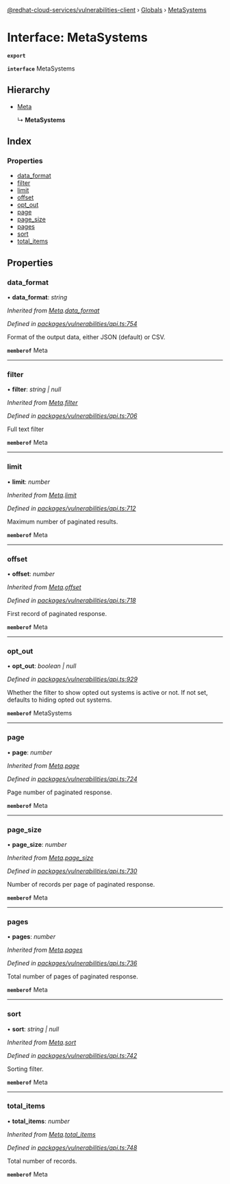[@redhat-cloud-services/vulnerabilities-client](../README.md) › [Globals](../globals.md) › [MetaSystems](metasystems.md)

# Interface: MetaSystems

**`export`** 

**`interface`** MetaSystems

## Hierarchy

* [Meta](meta.md)

  ↳ **MetaSystems**

## Index

### Properties

* [data_format](metasystems.md#data_format)
* [filter](metasystems.md#filter)
* [limit](metasystems.md#limit)
* [offset](metasystems.md#offset)
* [opt_out](metasystems.md#opt_out)
* [page](metasystems.md#page)
* [page_size](metasystems.md#page_size)
* [pages](metasystems.md#pages)
* [sort](metasystems.md#sort)
* [total_items](metasystems.md#total_items)

## Properties

###  data_format

• **data_format**: *string*

*Inherited from [Meta](meta.md).[data_format](meta.md#data_format)*

*Defined in [packages/vulnerabilities/api.ts:754](https://github.com/Hyperkid123/javascript-clients/blob/master/packages/vulnerabilities/api.ts#L754)*

Format of the output data, either JSON (default) or CSV.

**`memberof`** Meta

___

###  filter

• **filter**: *string | null*

*Inherited from [Meta](meta.md).[filter](meta.md#filter)*

*Defined in [packages/vulnerabilities/api.ts:706](https://github.com/Hyperkid123/javascript-clients/blob/master/packages/vulnerabilities/api.ts#L706)*

Full text filter

**`memberof`** Meta

___

###  limit

• **limit**: *number*

*Inherited from [Meta](meta.md).[limit](meta.md#limit)*

*Defined in [packages/vulnerabilities/api.ts:712](https://github.com/Hyperkid123/javascript-clients/blob/master/packages/vulnerabilities/api.ts#L712)*

Maximum number of paginated results.

**`memberof`** Meta

___

###  offset

• **offset**: *number*

*Inherited from [Meta](meta.md).[offset](meta.md#offset)*

*Defined in [packages/vulnerabilities/api.ts:718](https://github.com/Hyperkid123/javascript-clients/blob/master/packages/vulnerabilities/api.ts#L718)*

First record of paginated response.

**`memberof`** Meta

___

###  opt_out

• **opt_out**: *boolean | null*

*Defined in [packages/vulnerabilities/api.ts:929](https://github.com/Hyperkid123/javascript-clients/blob/master/packages/vulnerabilities/api.ts#L929)*

Whether the filter to show opted out systems is active or not. If not set, defaults to hiding opted out systems.

**`memberof`** MetaSystems

___

###  page

• **page**: *number*

*Inherited from [Meta](meta.md).[page](meta.md#page)*

*Defined in [packages/vulnerabilities/api.ts:724](https://github.com/Hyperkid123/javascript-clients/blob/master/packages/vulnerabilities/api.ts#L724)*

Page number of paginated response.

**`memberof`** Meta

___

###  page_size

• **page_size**: *number*

*Inherited from [Meta](meta.md).[page_size](meta.md#page_size)*

*Defined in [packages/vulnerabilities/api.ts:730](https://github.com/Hyperkid123/javascript-clients/blob/master/packages/vulnerabilities/api.ts#L730)*

Number of records per page of paginated response.

**`memberof`** Meta

___

###  pages

• **pages**: *number*

*Inherited from [Meta](meta.md).[pages](meta.md#pages)*

*Defined in [packages/vulnerabilities/api.ts:736](https://github.com/Hyperkid123/javascript-clients/blob/master/packages/vulnerabilities/api.ts#L736)*

Total number of pages of paginated response.

**`memberof`** Meta

___

###  sort

• **sort**: *string | null*

*Inherited from [Meta](meta.md).[sort](meta.md#sort)*

*Defined in [packages/vulnerabilities/api.ts:742](https://github.com/Hyperkid123/javascript-clients/blob/master/packages/vulnerabilities/api.ts#L742)*

Sorting filter.

**`memberof`** Meta

___

###  total_items

• **total_items**: *number*

*Inherited from [Meta](meta.md).[total_items](meta.md#total_items)*

*Defined in [packages/vulnerabilities/api.ts:748](https://github.com/Hyperkid123/javascript-clients/blob/master/packages/vulnerabilities/api.ts#L748)*

Total number of records.

**`memberof`** Meta
